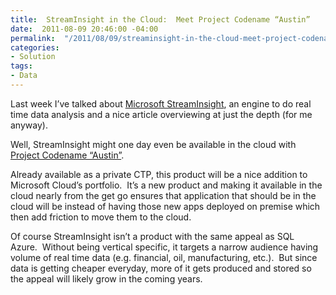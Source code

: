 ```yaml
---
title:  StreamInsight in the Cloud:  Meet Project Codename “Austin”
date:  2011-08-09 20:46:00 -04:00
permalink:  "/2011/08/09/streaminsight-in-the-cloud-meet-project-codename-austin/"
categories:
- Solution
tags:
- Data
---
```

<p>Last week I’ve talked about <a href="http://vincentlauzon.wordpress.com/2011/07/30/microsoft-streaminsight-intro/" target="_blank">Microsoft StreamInsight</a>, an engine to do real time data analysis and a nice article overviewing at just the depth (for me anyway).</p>  <p>Well, StreamInsight might one day even be available in the cloud with <a href="http://blogs.msdn.com/b/streaminsight/archive/2011/05/24/streaminsight-project-codename-austin.aspx" target="_blank">Project Codename “Austin”</a>.</p>  <p>Already available as a private CTP, this product will be a nice addition to Microsoft Cloud’s portfolio.&#160; It’s a new product and making it available in the cloud nearly from the get go ensures that application that should be in the cloud will be instead of having those new apps deployed on premise which then add friction to move them to the cloud.</p>  <p>Of course StreamInsight isn’t a product with the same appeal as SQL Azure.&#160; Without being vertical specific, it targets a narrow audience having volume of real time data (e.g. financial, oil, manufacturing, etc.).&#160; But since data is getting cheaper everyday, more of it gets produced and stored so the appeal will likely grow in the coming years.</p>
